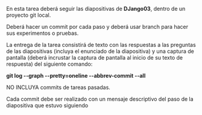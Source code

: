 En esta tarea deberá seguir las diapositivas de **DJango03**, dentro de un proyecto git local.

Deberá hacer un commit por cada paso y deberá usar branch para hacer sus experimentos o pruebas.

La entrega de la tarea consistirá de texto con las respuestas a las preguntas de las diapositivas (incluya el enunciado de la diapositiva) y una captura de pantalla (deberá incrustar la captura de pantalla al inicio de su texto de respuesta) del siguiente comando:


**git log --graph --pretty=oneline --abbrev-commit --all**

NO INCLUYA commits de tareas pasadas.

Cada commit debe ser realizado con un mensaje descriptivo del paso de la diapositiva que estuvo siguiendo